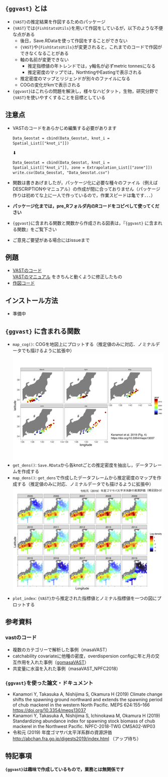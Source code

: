 ## `{ggvast}` とは
* `{VAST}`の推定結果を作図するためのパッケージ
* `{VAST}`では`{FishStatsUtils}`を用いて作図をしているが，以下のような不便な点がある
  * 後日，Save.RDataを使って作図をすることができない
  * `{VAST}`や`{FishStatsUtils}`が変更されると，これまでのコードで作図ができなくなることがある
  * 軸の名前が変更できない
    * 推定指標値の年トレンドでは，y軸名が必ずmetric tonnesになる
    * 推定密度のマップでは，NorthtingやEastingで表示される
  * 推定密度のマップとリジェンドが別々のファイルになる
  * COGの変化がkmで表示される    
* `{ggvast}`はこれらの問題を解決し，様々なハビタット，生物，研究分野で`{VAST}`を使いやすくすることを目標としている

## 注意点
* VASTのコードをあらかじめ編集する必要があります
  ```
  Data_Geostat = cbind(Data_Geostat, knot_i = Spatial_List[["knot_i"]])
  ```

  ⬇︎

  ```
  Data_Geostat = cbind(Data_Geostat, knot_i = Spatial_List[["knot_i"]], zone = Extrapolation_List[["zone"]])
  write.csv(Data_Geostat, "Data_Geostat.csv")
  ```
* 関数は書きあげましたが，パッケージ化に必要な種々のファイル（例えばDESCRIPTIONやマニュアル）の作成が間に合っておりません（パッケージ作りは初めてな上に一人で作っているので，作業スピードは亀です．．．）
* **パッケージ化までは，pre_Rフォルダ内のRコードをコピペして使ってください**
* `{ggvast}`に含まれる関数と関数から作成される図表は，『`{ggvast}` に含まれる関数』をご覧下さい
* ご意見ご要望がある場合にはissueまで

## 例題
* [VASTのコード](https://gist.github.com/Yuki-Kanamori/42d04d6235170f27e6d7dfce589722a2)    
    [VASTのマニュアル](https://github.com/James-Thorson-NOAA/VAST/blob/master/deprecated_examples/VAST--single-species_example.Rmd) をきちんと動くように修正したもの
* [作図コード](url)

## インストール方法
* 準備中

## `{ggvast}` に含まれる関数
* `map_cog()`: COGを地図上にプロットする（推定値のみに対応．ノミナルデータでも描けるように拡張中）
![map_cog](figures/meps_fig4.png)
* `get_dens()`: `Save.RData`から各knotごとの推定密度を抽出し，データフレームを作成する
* `map_dens()`: `get_dens`で作成したデータフレームから推定密度のマップを作成する（推定値のみに対応．ノミナルデータでも描けるように拡張中）  
![map_dens](figures/stock_asessment_fig33.png)
* `plot_index`: `{VAST}`から推定された指標値とノミナル指標値を一つの図にプロットする

## 参考資料
### vastのコード
* 複数のカテゴリーで解析した事例（masaVAST）
* catchability covariateに他種の密度，overdispersion configに年と月の交互作用を入れた事例（[gomasaVAST](https://github.com/Yuki-Kanamori/gomasaVAST)）
* 共変量に水温を入れた事例（masaVAST_NPFC2018）

### `{ggvast}`を使った論文・ドキュメント
* Kanamori Y, Takasuka A, Nishijima S, Okamura H (2019) Climate change shifts the spawning ground northward and extends the spawning period of chub mackerel in the western North Pacific. MEPS 624:155–166
https://doi.org/10.3354/meps13037
* Kanamori Y, Takasuka A, Nishijima S, Ichinokawa M, Okamura H (2019) Standardizing abundance index for spawning stock biomass of chub mackerel in the Northwest Pacific. NPFC-2018-TWG CMSA02-WP03
* 令和元 (2019) 年度ゴマサバ太平洋系群の資源評価    
http://abchan.fra.go.jp/digests2019/index.html （アップ待ち）



## 特記事項
**`{ggvast}`は趣味で作成しているもので，業務とは無関係です**
